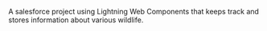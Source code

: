 
A salesforce project using Lightning Web Components that keeps track and stores information about various wildlife.
